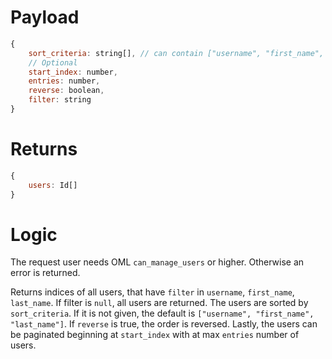# Payload

```js
{
    sort_criteria: string[], // can contain ["username", "first_name", "last_name"],
    // Optional
    start_index: number,
    entries: number,
    reverse: boolean,
    filter: string
}
```

# Returns

```js
{
    users: Id[]
}
```

# Logic

The request user needs OML `can_manage_users` or higher. Otherwise an error is returned.

Returns indices of all users, that have `filter` in `username`, `first_name`, `last_name`. If filter is `null`, all users are returned. The users are sorted by `sort_criteria`. If it is not given, the default is `["username", "first_name", "last_name"]`. If `reverse` is true, the order is reversed. Lastly, the users can be paginated beginning at `start_index` with at max `entries` number of users.
